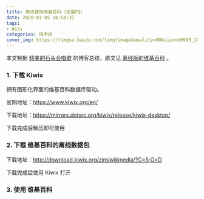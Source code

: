 ```yaml
---
title: 离线使用维基百科（无需FQ）
date: 2020-01-05 16:58:37
tags:
- Wiki
categories: 技术向
cover_img: https://timgsa.baidu.com/timg?image&quality=80&size=b9999_10000&sec=1578224853120&di=e8272a162c4799f27c7e364c5db0fc28&imgtype=0&src=http%3A%2F%2Fa4.att.hudong.com%2F65%2F35%2F01300542679117141301356777003.jpg
---
```








本文根据 [精美的石头会唱歌](https://www.cnblogs.com/ma-ming/) 的博客总结，原文见 [离线版的维基百科]( https://www.cnblogs.com/ma-ming/p/11963081.html ) 。



### 1. 下载 Kiwix

拥有图形化界面的维基百科数据库驱动。

官网地址：https://www.kiwix.org/en/

下载地址：https://mirrors.dotsrc.org/kiwix/release/kiwix-desktop/

下载完成后解压即可使用

### 2. 下载  维基百科的离线数据包

下载地址：http://download.kiwix.org/zim/wikipedia/?C=S;O=D

下载完成后使用 Kiwix 打开

### 3. 使用 维基百科